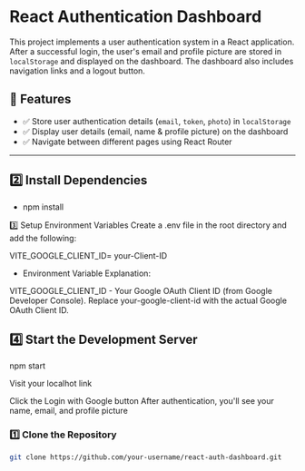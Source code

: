 # React Authentication Dashboard

This project implements a user authentication system in a React application. After a successful login, the user's email and profile picture are stored in `localStorage` and displayed on the dashboard. The dashboard also includes navigation links and a logout button.

## 📌 Features

- ✅ Store user authentication details (`email`, `token`, `photo`) in `localStorage`
- ✅ Display user details (email, name & profile picture) on the dashboard
- ✅ Navigate between different pages using React Router

---

## 2️⃣ Install Dependencies

- npm install

3️⃣ Setup Environment Variables
Create a .env file in the root directory and add the following:

VITE_GOOGLE_CLIENT_ID= your-Client-ID

- Environment Variable Explanation:

VITE_GOOGLE_CLIENT_ID - Your Google OAuth Client ID (from Google Developer Console).
Replace your-google-client-id with the actual Google OAuth Client ID.

## 4️⃣ Start the Development Server

npm start

Visit your localhot link

Click the Login with Google button
After authentication, you'll see your name, email, and profile picture

### 1️⃣ Clone the Repository

```sh
git clone https://github.com/your-username/react-auth-dashboard.git
```
